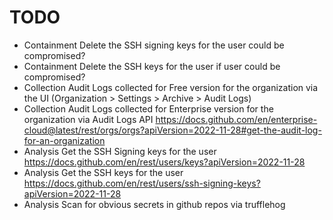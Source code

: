 # TODO
- Containment Delete the SSH signing keys for the user could be compromised?
- Containment Delete the SSH keys for the user if user could be compromised?
- Collection Audit Logs collected for Free version for the organization via the UI (Organization > Settings > Archive > Audit Logs)
- Collection Audit Logs collected for Enterprise version for the organization via Audit Logs API https://docs.github.com/en/enterprise-cloud@latest/rest/orgs/orgs?apiVersion=2022-11-28#get-the-audit-log-for-an-organization
- Analysis Get the SSH Signing keys for the user https://docs.github.com/en/rest/users/keys?apiVersion=2022-11-28
- Analysis Get the SSH keys for the user https://docs.github.com/en/rest/users/ssh-signing-keys?apiVersion=2022-11-28
- Analysis Scan for obvious secrets in github repos via trufflehog

